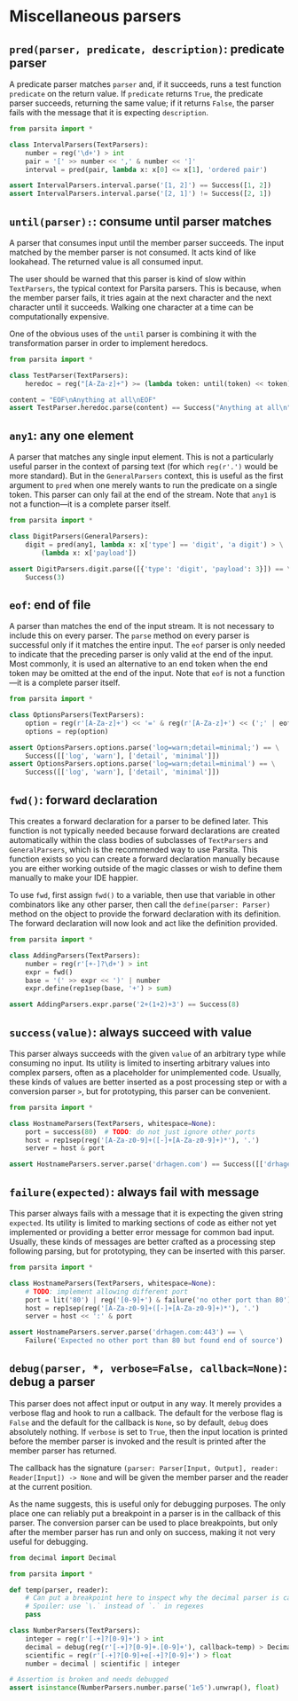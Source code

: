 # Miscellaneous parsers

## `pred(parser, predicate, description)`: predicate parser
A predicate parser matches `parser` and, if it succeeds, runs a test function `predicate` on the return value. If `predicate` returns `True`, the predicate parser succeeds, returning the same value; if it returns `False`, the parser fails with the message that it is expecting `description`.

```python
from parsita import *

class IntervalParsers(TextParsers):
    number = reg('\d+') > int
    pair = '[' >> number << ',' & number << ']'
    interval = pred(pair, lambda x: x[0] <= x[1], 'ordered pair')

assert IntervalParsers.interval.parse('[1, 2]') == Success([1, 2])
assert IntervalParsers.interval.parse('[2, 1]') != Success([2, 1])
```

## `until(parser):`: consume until parser matches

A parser that consumes input until the member parser succeeds. The input matched by the member parser is not consumed. It acts kind of like lookahead. The returned value is all consumed input.

The user should be warned that this parser is kind of slow within `TextParsers`, the typical context for Parsita parsers. This is because, when the member parser fails, it tries again at the next character and the next character until it succeeds. Walking one character at a time can be computationally expensive.

One of the obvious uses of the `until` parser is combining it with the transformation parser in order to implement heredocs.

```python
from parsita import *

class TestParser(TextParsers):
    heredoc = reg("[A-Za-z]+") >= (lambda token: until(token) << token)

content = "EOF\nAnything at all\nEOF"
assert TestParser.heredoc.parse(content) == Success("Anything at all\n")
```

## `any1`: any one element

A parser that matches any single input element. This is not a particularly useful parser in the context of parsing text (for which `reg(r'.')` would be more standard). But in the `GeneralParsers` context, this is useful as the first argument to `pred` when one merely wants to run the predicate on a single token. This parser can only fail at the end of the stream. Note that `any1` is not a function—it is a complete parser itself.

```python
from parsita import *

class DigitParsers(GeneralParsers):
    digit = pred(any1, lambda x: x['type'] == 'digit', 'a digit') > \
        (lambda x: x['payload'])

assert DigitParsers.digit.parse([{'type': 'digit', 'payload': 3}]) == \
    Success(3)
```

## `eof`: end of file
A parser than matches the end of the input stream. It is not necessary to include this on every parser. The `parse` method on every parser is successful only if it matches the entire input. The `eof` parser is only needed to indicate that the preceding parser is only valid at the end of the input. Most commonly, it is used an alternative to an end token when the end token may be omitted at the end of the input. Note that `eof` is not a function—it is a complete parser itself.

```python
from parsita import *

class OptionsParsers(TextParsers):
    option = reg(r'[A-Za-z]+') << '=' & reg(r'[A-Za-z]+') << (';' | eof)
    options = rep(option)

assert OptionsParsers.options.parse('log=warn;detail=minimal;') == \
    Success([['log', 'warn'], ['detail', 'minimal']])
assert OptionsParsers.options.parse('log=warn;detail=minimal') == \
    Success([['log', 'warn'], ['detail', 'minimal']])
```

## `fwd()`: forward declaration

This creates a forward declaration for a parser to be defined later. This function is not typically needed because forward declarations are created automatically within the class bodies of subclasses of `TextParsers` and `GeneralParsers`, which is the recommended way to use Parsita. This function exists so you can create a forward declaration manually because you are either working outside of the magic classes or wish to define them manually to make your IDE happier.

To use `fwd`, first assign `fwd()` to a variable, then use that variable in other combinators like any other parser, then call the `define(parser: Parser)` method on the object to provide the forward declaration with its definition. The forward declaration will now look and act like the definition provided.

```python
from parsita import *

class AddingParsers(TextParsers):
    number = reg(r'[+-]?\d+') > int
    expr = fwd()
    base = '(' >> expr << ')' | number
    expr.define(rep1sep(base, '+') > sum)

assert AddingParsers.expr.parse('2+(1+2)+3') == Success(8)
```

## `success(value)`: always succeed with value
This parser always succeeds with the given `value` of an arbitrary type while consuming no input. Its utility is limited to inserting arbitrary values into complex parsers, often as a placeholder for unimplemented code. Usually, these kinds of values are better inserted as a post processing step or with a conversion parser `>`, but for prototyping, this parser can be convenient.

```python
from parsita import *

class HostnameParsers(TextParsers, whitespace=None):
    port = success(80)  # TODO: do not just ignore other ports
    host = rep1sep(reg('[A-Za-z0-9]+([-]+[A-Za-z0-9]+)*'), '.')
    server = host & port

assert HostnameParsers.server.parse('drhagen.com') == Success([['drhagen', 'com'], 80])
```

## `failure(expected)`: always fail with message
This parser always fails with a message that it is expecting the given string `expected`. Its utility is limited to marking sections of code as either not yet implemented or providing a better error message for common bad input. Usually, these kinds of messages are better crafted as a processing step following parsing, but for prototyping, they can be inserted with this parser.

```python
from parsita import *

class HostnameParsers(TextParsers, whitespace=None):
    # TODO: implement allowing different port
    port = lit('80') | reg('[0-9]+') & failure('no other port than 80')
    host = rep1sep(reg('[A-Za-z0-9]+([-]+[A-Za-z0-9]+)*'), '.')
    server = host << ':' & port

assert HostnameParsers.server.parse('drhagen.com:443') == \
    Failure('Expected no other port than 80 but found end of source')
```

## `debug(parser, *, verbose=False, callback=None)`: debug a parser

This parser does not affect input or output in any way. It merely provides a verbose flag and hook to run a callback. The default for the verbose flag is `False` and the default for the callback is `None`, so by default, `debug` does absolutely nothing. If `verbose` is set to `True`, then the input location is printed before the member parser is invoked and the result is printed after the member parser has returned.

The callback has the signature `(parser: Parser[Input, Output], reader: Reader[Input]) -> None` and will be given the member parser and the reader at the current position.

As the name suggests, this is useful only for debugging purposes. The only place one can reliably put a breakpoint in a parser is in the callback of this parser. The conversion parser can be used to place breakpoints, but only after the member parser has run and only on success, making it not very useful for debugging.

```python
from decimal import Decimal

from parsita import *

def temp(parser, reader):
    # Can put a breakpoint here to inspect why the decimal parser is capturing
    # Spoiler: use `\.` instead of `.` in regexes
    pass

class NumberParsers(TextParsers):
    integer = reg(r'[-+]?[0-9]+') > int
    decimal = debug(reg(r'[-+]?[0-9]+.[0-9]+'), callback=temp) > Decimal
    scientific = reg(r'[-+]?[0-9]+e[-+]?[0-9]+') > float
    number = decimal | scientific | integer

# Assertion is broken and needs debugged 
assert isinstance(NumberParsers.number.parse('1e5').unwrap(), float)
```
